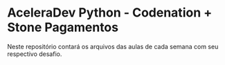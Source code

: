 # AceleraDev Python - Codenation + Stone Pagamentos

Neste repositório contará os arquivos das aulas de cada semana com seu respectivo desafio.
